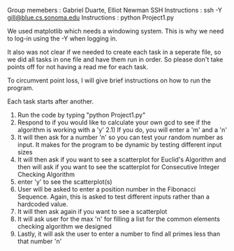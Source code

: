 Group memebers	 : Gabriel Duarte, Elliot Newman
SSH Instructions : ssh -Y gill@blue.cs.sonoma.edu
Instructions	 : python Project1.py

We used matplotlib which needs a windowing system. This is why we need to log-in using the -Y when logging in.

It also was not clear if we needed to create each task in a seperate file, so we did all tasks in one file and have them run in order. So please don't take points off for not having a read me for each task. 

To circumvent point loss, I will give brief instructions on how to run the program.

Each task starts after another. 
1) Run the code by typing "python Project1.py"
2) Respond to if you would like to calculate your own gcd to see if the algorithm is working with a 'y'
2.1) If you do, you will enter a 'm' and a 'n'
3) It will then ask for a number 'n' so you can test your random number as input. It makes for the program to be dynamic by testing different input sizes
4) It will then ask if you want to see a scatterplot for Euclid's Algorithm and then will ask if you want to see the scatterplot for Consecutive Integer Checking Algorithm
5) enter 'y' to see the scatterplot(s)
6) User will be asked to enter a position number in the Fibonacci Sequence. Again, this is asked to test different inputs rather than a hardcoded value.
7) It will then ask again if you want to see a scatterplot
8) It will ask user for the max 'n' for filling a list for the common elements checking algorithm we designed
9) Lastly, it will ask the user to enter a number to find all primes less than that number 'n'